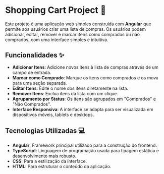 # Shopping Cart Project 🛒

Este projeto é uma aplicação web simples construída com **Angular** que permite aos usuários criar uma lista de compras. Os usuários podem adicionar, editar, remover e marcar itens como comprados ou não comprados, com uma interface simples e intuitiva.

## Funcionalidades ✨

- **Adicionar Itens**: Adicione novos itens à lista de compras através de um campo de entrada.
- **Marcar como Comprado**: Marque os itens como comprados e os mova para uma seção separada.
- **Editar Itens**: Edite o nome dos itens diretamente na lista.
- **Remover Itens**: Exclua itens da lista com um clique.
- **Agrupamento por Status**: Os itens são agrupados em "Comprados" e "Não Comprados".
- **Interface Responsiva**: A interface se adapta para ser visualizada em dispositivos móveis, tablets e desktops.

## Tecnologias Utilizadas 💻

- **Angular**: Framework principal utilizado para a construção do frontend.
- **TypeScript**: Linguagem de programação usada para tipagem estática e desenvolvimento mais robusto.
- **CSS**: Para a estilização da interface.
- **HTML**: Para estruturar o conteúdo da aplicação.
